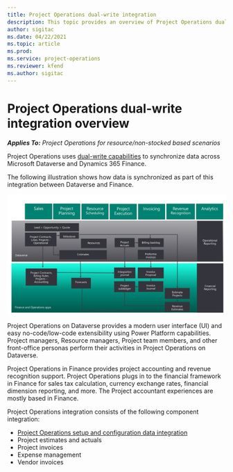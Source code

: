 ```yaml
---
title: Project Operations dual-write integration 
description: This topic provides an overview of Project Operations dual-write integration.
author: sigitac
ms.date: 04/22/2021
ms.topic: article
ms.prod:
ms.service: project-operations
ms.reviewer: kfend 
ms.author: sigitac
---
```


# Project Operations dual-write integration overview

_**Applies To:** Project Operations for resource/non-stocked based scenarios_

Project Operations uses [dual-write capabilities](/dynamics365/fin-ops-core/dev-itpro/data-entities/dual-write/dual-write-home-page) to synchronize data across Microsoft Dataverse and Dynamics 365 Finance.

The following illustration shows how data is synchronized as part of this integration between Dataverse and Finance.

![Project Operations data flows overview](./media/ProjectOperationsFlows.jpg)

Project Operations on Dataverse provides a modern user interface (UI) and easy no-code/low-code extensibility using Power Platform capabilities. Project managers, Resource managers, Project team members, and other front-office personas perform their activities in Project Operations on Dataverse.

Project Operations in Finance provides project accounting and revenue recognition support. Project Operations plugs in to the financial framework in Finance for sales tax calculation, currency exchange rates, financial dimension reporting, and more. The Project accountant experiences are mostly based in Finance.

Project Operations integration consists of the following component integration:

- [Project Operations setup and configuration data integration](resource-dual-write-setup-integration.md) 
- Project estimates and actuals
- Project invoices 
- Expense management
- Vendor invoices
